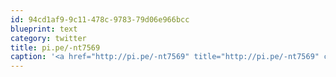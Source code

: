 ```yaml
---
id: 94cd1af9-9c11-478c-9783-79d06e966bcc
blueprint: text
category: twitter
title: pi.pe/-nt7569
caption: '<a href="http://pi.pe/-nt7569" title="http://pi.pe/-nt7569" class="link link_untco">pi.pe/-nt7569</a>'
---
```

